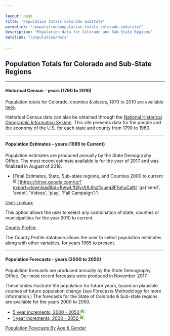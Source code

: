 ```yaml
---

layout: page
title: "Population Totals Colorado Substate"
permalink: "/population/population-totals-colorado-substate/"
description: "Population data for Colorado and Sub-State Regions"
datalink: "/population/data"

---
```


## Population Totals for Colorado and Sub-State Regions

- - -

#### Historical Census - years (1790 to 2010) 

Population totals for Colorado, counties & places, 1870 to 2010 are available [here](https://demography.dola.colorado.gov/population/data/historical_census/).

Historical Census data can also be obtained through the [National Historical Geographic Information System](https://www.nhgis.org). This site presents data for the people and the economy of the U.S. for each state and county from 1790 to 1960.

- - -

#### Population Estimates - years (1985 to Current)

Population estimates are produced annually by the State Demography Office. The most recent estimate available is for the year of 2017 and was finalized in August of 2018.

- [Final Estimates, State, Sub-state regions, and Counties 2000 to current ![xls](/images/page_white_excel.png 'download xls file')](https://drive.google.com/uc?export=download&id=1twwLftSlyrA1L6hzfxjueg8F1ohuCaNt 'ga('send', 'event', 'Videos', 'play', 'Fall Campaign')')

[User Lookup:](/population/data/muni-pop-housing/) 

This option allows the user to select any combination of state, counties or municipalities for the year 2010 to current.

[County Profile:](/population/data/profile-county/)

The County Profile database allows the user to select population estimates along with other variables, for years 1985 to present.

- - -

#### Population Forecasts - years (2000 to 2050) 

Population forecasts are produced annually by the State Demography Office. Our most recent forecasts were produced in November 2017.

These tables illustrate the population for future years, based on plausible courses of future population change (see Forecasts Methodology for more information.) The forecasts for the State of Colorado & Sub-state regions are available for the years 2000 to 2050. 

- [5 year increments, 2000 - 2050 ![xls](/images/page_white_excel.png 'download xls file')](https://drive.google.com/uc?export=download&id=0B-vz6H4k4SESWkFIeW5VWHRzMFE)
- [1 year increments, 2000 - 2050 ![xls](/images/page_white_excel.png 'download xls file')](https://drive.google.com/uc?export=download&id=0B-vz6H4k4SESaWs2UXJJSnBpYVE)

[Population Forecasts By Age & Gender](/population/data/sya-county#county-population-by-single-year-of-age)


